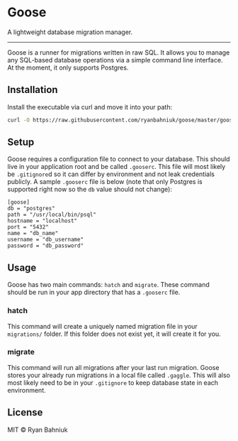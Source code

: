 # Goose
A lightweight database migration manager.

* * *

Goose is a runner for migrations written in raw SQL. It allows you to manage any SQL-based database operations via a simple command line interface. At the moment, it only supports Postgres.

## Installation

Install the executable via curl and move it into your path:

 ```sh
curl -O https://raw.githubusercontent.com/ryanbahniuk/goose/master/goose && chmod +x goose && mv goose /usr/local/bin
 ```

## Setup

Goose requires a configuration file to connect to your database. This should live in your application root and be called `.gooserc`. This file will most likely be `.gitignore`d so it can differ by environment and not leak credentials publicly. A sample `.gooserc` file is below (note that only Postgres is supported right now so the `db` value should not change):

```
[goose]
db = "postgres"
path = "/usr/local/bin/psql"
hostname = "localhost"
port = "5432"
name = "db_name"
username = "db_username"
password = "db_password"
```

## Usage

Goose has two main commands: `hatch` and `migrate`. These command should be run in your app directory that has a `.gooserc` file.

### hatch
This command will create a uniquely named migration file in your `migrations/` folder. If this folder does not exist yet, it will create it for you.

### migrate
This command will run all migrations after your last run migration. Goose stores your already run migrations in a local file called `.gaggle`. This will also most likely need to be in your `.gitignore` to keep database state in each environment.

## License

MIT © Ryan Bahniuk
